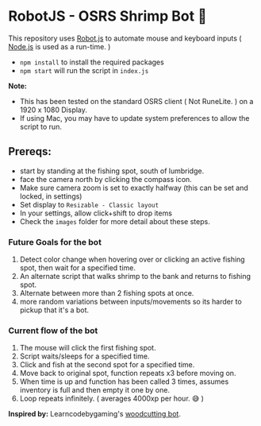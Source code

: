 # RobotJS - OSRS Shrimp Bot 🦐

This repository uses [Robot.js](https://robotjs.io/) to automate mouse and keyboard inputs ( [Node.js](https://nodejs.org/en) is used as a run-time. )

- `npm install` to install the required packages
- `npm start` will run the script in `index.js`

**Note:**

- This has been tested on the standard OSRS client ( Not RuneLite. ) on a 1920 x 1080 Display.
- If using Mac, you may have to update system preferences to allow the script to run.

## Prereqs:

- start by standing at the fishing spot, south of lumbridge.
- face the camera north by clicking the compass icon.
- Make sure camera zoom is set to exactly halfway (this can be set and locked, in settings)
- Set display to `Resizable - Classic layout`
- In your settings, allow click+shift to drop items
- Check the `images` folder for more detail about these steps.

### Future Goals for the bot

1. Detect color change when hovering over or clicking an active fishing spot, then wait for a specified time.
2. An alternate script that walks shrimp to the bank and returns to fishing spot.
3. Alternate between more than 2 fishing spots at once.
4. more random variations between inputs/movements so its harder to pickup that it's a bot.

### Current flow of the bot

1. The mouse will click the first fishing spot.
2. Script waits/sleeps for a specified time.
3. Click and fish at the second spot for a specified time.
4. Move back to original spot, function repeats x3 before moving on.
5. When time is up and function has been called 3 times, assumes inventory is full and then empty it one by one.
6. Loop repeats infinitely. ( averages 4000xp per hour. 😅 )

**Inspired by:** Learncodebygaming's [woodcutting bot](https://github.com/learncodebygaming/woodcutter).
